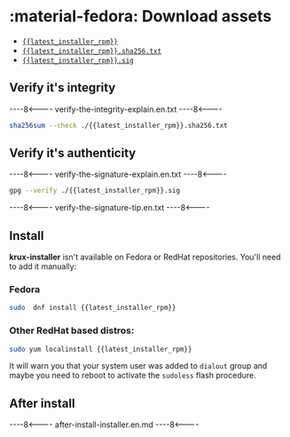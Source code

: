 # :material-fedora: Download assets
    
* [`{{latest_installer_rpm}}`](https://github.com/selfcustody/krux-installer/releases/download/{{latest_installer}}/{{latest_installer_rpm}})
* [`{{latest_installer_rpm}}.sha256.txt`](https://github.com/selfcustody/krux-installer/releases/download/{{latest_installer}}/{{latest_installer_rpm}}.sha256.txt)
* [`{{latest_installer_rpm}}.sig`](https://github.com/selfcustody/krux-installer/releases/download/{{latest_installer}}/{{latest_installer_rpm}}.sig)

## Verify it's integrity

----8<----
verify-the-integrity-explain.en.txt
----8<----

```bash
sha256sum --check ./{{latest_installer_rpm}}.sha256.txt
```
    
## Verify it's authenticity

----8<----
verify-the-signature-explain.en.txt
----8<----

```bash
gpg --verify ./{{latest_installer_rpm}}.sig
```

----8<----
verify-the-signature-tip.en.txt
----8<----

## Install

**krux-installer** isn't available on Fedora or RedHat repositories. You'll need to add it manually:

### Fedora

```bash
sudo  dnf install {{latest_installer_rpm}}
```

### Other RedHat based distros:

```bash
sudo yum localinstall {{latest_installer_rpm}}
```
              
It will warn you that your system user was added to `dialout` group and maybe you need to reboot
to activate the `sudoless` flash procedure.

## After install

----8<----
after-install-installer.en.md
----8<----
